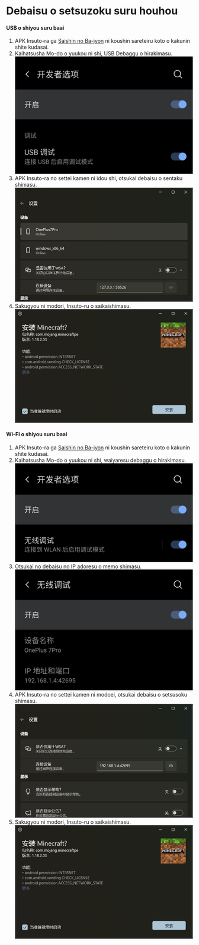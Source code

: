 # Debaisu o setsuzoku suru houhou
#### USB o shiyou suru baai
1. APK Insuto-ra ga [Saishin no Ba-jyon](https://www.microsoft.com/store/productId/9P2JFQ43FPPG "APK Installer") ni koushin sareteiru koto o kakunin shite kudasai.
2. Kaihatsusha Mo-do o yuukou ni shi, USB Debaggu o hirakimasu.![Kaihatsusha Mo-do](https://raw.githubusercontent.com/Paving-Base/APK-Installer/screenshots/Documents/Tutorials/How%20To%20Connect%20Device/Images/Screenshot_20221002-172252.jpg)
3. APK Insuto-ra no settei kamen ni idou shi, otsukai debaisu o sentaku shimasu.![Settei Pe-ji](https://raw.githubusercontent.com/Paving-Base/APK-Installer/screenshots/Documents/Tutorials/How%20To%20Connect%20Device/Images/Snipaste_2022-10-02_17-37-30.png)
4. Sakugyou ni modori, Insuto-ru o saikaishimasu. ![Insto-ru o Tsudukeru](https://raw.githubusercontent.com/Paving-Base/APK-Installer/screenshots/Documents/Tutorials/How%20To%20Connect%20Device/Images/Snipaste_2022-10-02_17-34-04.png)
#### Wi-Fi o shiyou suru baai
1. APK Insuto-ra ga [Saishin no Ba-jyon](https://www.microsoft.com/store/productId/9P2JFQ43FPPG "APK Installer")  ni koushin sareteiru koto o kakunin shite kudasai.
2. Kaihatsusha Mo-do o yuukou ni shi, waiyaresu debaggu o hirakimasu.![Kaihatsusha Mo-do](https://raw.githubusercontent.com/Paving-Base/APK-Installer/screenshots/Documents/Tutorials/How%20To%20Connect%20Device/Images/Screenshot_20221002-174001.jpg)
3. Otsukai no debaisu no IP adoresu o memo shimasu.![IP Adoresu](https://raw.githubusercontent.com/Paving-Base/APK-Installer/screenshots/Documents/Tutorials/How%20To%20Connect%20Device/Images/Screenshot_20221002-174200.jpg)
3. APK Insuto-ra no settei kamen ni modoei, otsukai debaisu o setsusoku shimasu.![Settei Pe-ji](https://raw.githubusercontent.com/Paving-Base/APK-Installer/screenshots/Documents/Tutorials/How%20To%20Connect%20Device/Images/Snipaste_2022-10-02_17-46-28.png)
4. Sakugyou ni modori, Insuto-ru o saikaishimasu. ![Insto-ru o Tsudukeru](https://raw.githubusercontent.com/Paving-Base/APK-Installer/screenshots/Documents/Tutorials/How%20To%20Connect%20Device/Images/Snipaste_2022-10-02_17-34-04.png)

